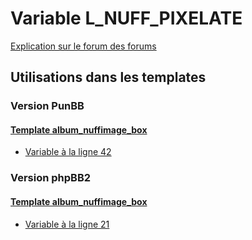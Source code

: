 # Variable L_NUFF_PIXELATE
[Explication sur le forum des forums](http://forum.forumactif.com/t294113-listing-des-variables#L_NUFF_PIXELATE)
## Utilisations dans les templates
### Version PunBB
#### [Template album_nuffimage_box](punbb/album_nuffimage_box.md)
* [Variable à la ligne 42](../punbb/album_nuffimage_box.tpl#L42)
### Version phpBB2
#### [Template album_nuffimage_box](subsilver/album_nuffimage_box.md)
* [Variable à la ligne 21](../subsilver/album_nuffimage_box.tpl#L21)
